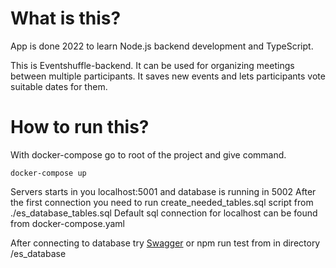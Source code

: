# What is this?

App is done 2022 to learn Node.js backend development and TypeScript.

This is Eventshuffle-backend. It can be used for organizing meetings 
between multiple participants. It saves new events and lets participants
vote suitable dates for them.

# How to run this?

With docker-compose go to root of the project and give command. 
```
docker-compose up
```

Servers starts in you localhost:5001 and database is running in 5002
After the first connection you need to run create_needed_tables.sql script from ./es_database_tables.sql
Default sql connection for localhost can be found from docker-compose.yaml

After connecting to database try [Swagger](http://localhost:5001/api/v1/api-docs/) or npm run test from in directory /es_database
